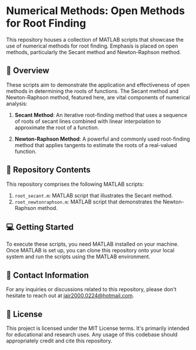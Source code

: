 # Numerical Methods: Open Methods for Root Finding

This repository houses a collection of MATLAB scripts that showcase the use of numerical methods for root finding. Emphasis is placed on open methods, particularly the Secant method and Newton-Raphson method.

## :scroll: Overview

These scripts aim to demonstrate the application and effectiveness of open methods in determining the roots of functions. The Secant method and Newton-Raphson method, featured here, are vital components of numerical analysis:

1. **Secant Method**: An iterative root-finding method that uses a sequence of roots of secant lines combined with linear interpolation to approximate the root of a function.

2. **Newton-Raphson Method**: A powerful and commonly used root-finding method that applies tangents to estimate the roots of a real-valued function.

## :file_folder: Repository Contents

This repository comprises the following MATLAB scripts:

1. `root_secant.m`: MATLAB script that illustrates the Secant method.
2. `root_newtonraphson.m`: MATLAB script that demonstrates the Newton-Raphson method.

## :computer: Getting Started

To execute these scripts, you need MATLAB installed on your machine. Once MATLAB is set up, you can clone this repository onto your local system and run the scripts using the MATLAB environment.

## :email: Contact Information

For any inquiries or discussions related to this repository, please don't hesitate to reach out at jair2000.0224@hotmail.com.

## :page_with_curl: License

This project is licensed under the MIT License terms. It's primarily intended for educational and research uses. Any usage of this codebase should appropriately credit and cite this repository.
